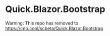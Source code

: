 # Quick.Blazor.Bootstrap

Warning: This repo has removed to https://cnb.cool/scbeta/Quick.Blazor.Bootstrap

